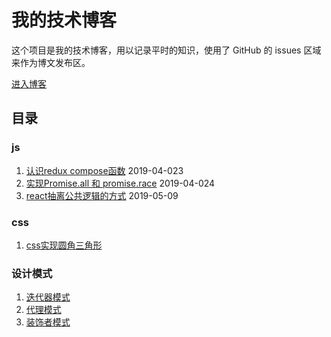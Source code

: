 # 我的技术博客

这个项目是我的技术博客，用以记录平时的知识，使用了 GitHub 的 issues 区域来作为博文发布区。

[进入博客](https://github.com/MinjieChang/myblog/issues)

## 目录
### js
1. [认识redux compose函数](https://github.com/MinjieChang/myblog/issues/2) 2019-04-023
2. [实现Promise.all 和 promise.race](https://github.com/MinjieChang/myblog/issues/3) 2019-04-024
3. [react抽离公共逻辑的方式](https://github.com/MinjieChang/myblog/issues/4) 2019-05-09

### css
1. [css实现圆角三角形](https://github.com/MinjieChang/myblog/issues/6)

### 设计模式
1. [迭代器模式](https://github.com/MinjieChang/myblog/issues/10)
1. [代理模式](https://github.com/MinjieChang/myblog/issues/9)
1. [装饰者模式](https://github.com/MinjieChang/myblog/issues/8)
